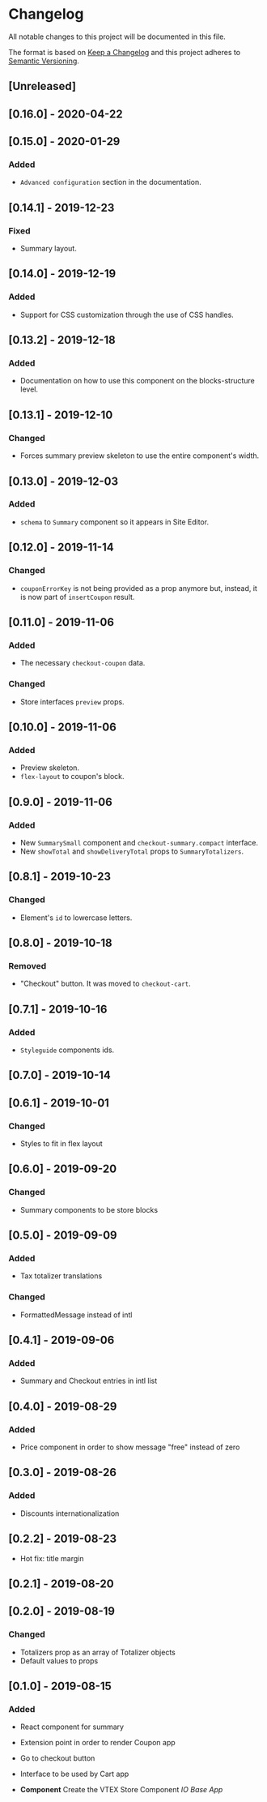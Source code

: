 # Changelog

All notable changes to this project will be documented in this file.

The format is based on [Keep a Changelog](http://keepachangelog.com/en/1.0.0/)
and this project adheres to [Semantic Versioning](http://semver.org/spec/v2.0.0.html).

## [Unreleased]

## [0.16.0] - 2020-04-22

## [0.15.0] - 2020-01-29

### Added

- `Advanced configuration` section in the documentation.

## [0.14.1] - 2019-12-23

### Fixed

- Summary layout.

## [0.14.0] - 2019-12-19

### Added

- Support for CSS customization through the use of CSS handles.

## [0.13.2] - 2019-12-18

### Added

- Documentation on how to use this component on the blocks-structure level.

## [0.13.1] - 2019-12-10

### Changed

- Forces summary preview skeleton to use the entire component's width.

## [0.13.0] - 2019-12-03

### Added

- `schema` to `Summary` component so it appears in Site Editor.

## [0.12.0] - 2019-11-14

### Changed

- `couponErrorKey` is not being provided as a prop anymore but, instead, it is now part of `insertCoupon` result.

## [0.11.0] - 2019-11-06

### Added

- The necessary `checkout-coupon` data.

### Changed

- Store interfaces `preview` props.

## [0.10.0] - 2019-11-06

### Added

- Preview skeleton.
- `flex-layout` to coupon's block.

## [0.9.0] - 2019-11-06

### Added

- New `SummarySmall` component and `checkout-summary.compact` interface.
- New `showTotal` and `showDeliveryTotal` props to `SummaryTotalizers`.

## [0.8.1] - 2019-10-23

### Changed

- Element's `id` to lowercase letters.

## [0.8.0] - 2019-10-18

### Removed

- "Checkout" button. It was moved to `checkout-cart`.

## [0.7.1] - 2019-10-16

### Added

- `Styleguide` components ids.

## [0.7.0] - 2019-10-14

## [0.6.1] - 2019-10-01

### Changed

- Styles to fit in flex layout

## [0.6.0] - 2019-09-20

### Changed

- Summary components to be store blocks

## [0.5.0] - 2019-09-09

### Added

- Tax totalizer translations

### Changed

- FormattedMessage instead of intl

## [0.4.1] - 2019-09-06

### Added

- Summary and Checkout entries in intl list

## [0.4.0] - 2019-08-29

### Added

- Price component in order to show message "free" instead of zero

## [0.3.0] - 2019-08-26

### Added

- Discounts internationalization

## [0.2.2] - 2019-08-23

- Hot fix: title margin

## [0.2.1] - 2019-08-20

## [0.2.0] - 2019-08-19

### Changed

- Totalizers prop as an array of Totalizer objects
- Default values to props

## [0.1.0] - 2019-08-15

### Added

- React component for summary
- Extension point in order to render Coupon app
- Go to checkout button
- Interface to be used by Cart app

- **Component** Create the VTEX Store Component _IO Base App_
